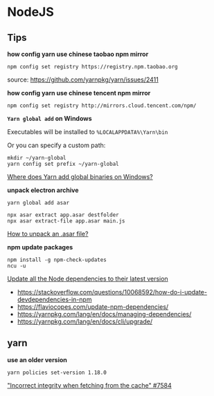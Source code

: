 # NodeJS

## Tips

**how config yarn use chinese taobao npm mirror**


`npm config set registry https://registry.npm.taobao.org`

source: https://github.com/yarnpkg/yarn/issues/2411

**how config yarn use chinese tencent npm mirror**

`npm config set registry http://mirrors.cloud.tencent.com/npm/`


**`Yarn global add` on Windows**

Executables will be installed to `%LOCALAPPDATA%\Yarn\bin`

Or you can specify a custom path:

```
mkdir ~/yarn-global
yarn config set prefix ~/yarn-global
```

[Where does Yarn add global binaries on Windows?](https://stackoverflow.com/questions/40258322/where-does-yarn-add-global-binaries-on-windows)

**unpack electron archive**

```
yarn global add asar
```

```
npx asar extract app.asar destfolder 
npx asar extract-file app.asar main.js
```

[How to unpack an .asar file?](https://stackoverflow.com/questions/38523617/how-to-unpack-an-asar-file)

**npm update packages**

```
npm install -g npm-check-updates
ncu -u
```

[Update all the Node dependencies to their latest version](https://flaviocopes.com/update-npm-dependencies/)

- <https://stackoverflow.com/questions/10068592/how-do-i-update-devdependencies-in-npm>
- <https://flaviocopes.com/update-npm-dependencies/>
- <https://yarnpkg.com/lang/en/docs/managing-dependencies/>
- <https://yarnpkg.com/lang/en/docs/cli/upgrade/>


## yarn

**use an older version**

`yarn policies set-version 1.18.0`

[ "Incorrect integrity when fetching from the cache" #7584 ](https://github.com/yarnpkg/yarn/issues/7584)
